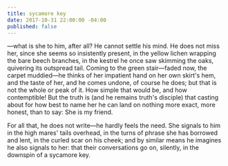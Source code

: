 ```yaml
---
title: sycamore key
date: 2017-10-31 22:00:00 -04:00
published: false
---
```


—what is she to him, after all? He cannot settle his mind. He does not miss her, since she seems so insistently present, in the yellow lichen wrapping the bare beech branches, in the kestrel he once saw skimming the oaks, quivering its outspread tail. Coming to the green stair—faded now, the carpet muddied—he thinks of her impatient hand on her own skirt's hem, and the taste of her, and he comes undone, of course he does; but that is not the whole or peak of it. How simple that would be, and how contemptible! But the truth is (and he remains truth's disciple) that casting about for how best to name her he can land on nothing more exact, more honest, than to say: She is my friend.

For all that, he does not write—he hardly feels the need. She signals to him in the high mares' tails overhead, in the turns of phrase she has borrowed and lent, in the curled scar on his cheek; and by similar means he imagines he also signals to her: that their conversations go on, silently, in the downspin of a sycamore key.